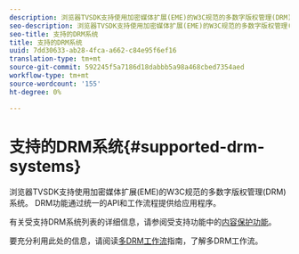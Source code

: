 ```yaml
---
description: 浏览器TVSDK支持使用加密媒体扩展(EME)的W3C规范的多数字版权管理(DRM)系统。 DRM功能通过统一的API和工作流程提供给应用程序。
seo-description: 浏览器TVSDK支持使用加密媒体扩展(EME)的W3C规范的多数字版权管理(DRM)系统。 DRM功能通过统一的API和工作流程提供给应用程序。
seo-title: 支持的DRM系统
title: 支持的DRM系统
uuid: 7dd30633-ab28-4fca-a662-c84e95f6ef16
translation-type: tm+mt
source-git-commit: 592245f5a7186d18dabbb5a98a468cbed7354aed
workflow-type: tm+mt
source-wordcount: '155'
ht-degree: 0%

---
```



# 支持的DRM系统{#supported-drm-systems}

浏览器TVSDK支持使用加密媒体扩展(EME)的W3C规范的多数字版权管理(DRM)系统。 DRM功能通过统一的API和工作流程提供给应用程序。

有关受支持DRM系统列表的详细信息，请参阅受支持功能中的[内容保护功能](../../../release-notes/tvsdk-24-browser.md#table-hls-content-protection-features)。

要充分利用此处的信息，请阅读[多DRM工作流](https://helpx.adobe.com/content/dam/help/en/primetime/drm/drm_multi_drm_workflows.pdf)指南，了解多DRM工作流。
